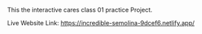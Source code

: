 This the interactive cares class 01 practice Project.

Live Website Link: https://incredible-semolina-9dcef6.netlify.app/
